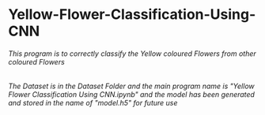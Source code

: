 # Yellow-Flower-Classification-Using-CNN
###### This program is to correctly classify the Yellow coloured Flowers from other coloured Flowers
###### The Dataset is in the Dataset Folder and the main program name is "Yellow Flower Classification Using CNN.ipynb" and the model has been generated and stored in the name of "model.h5" for future use
